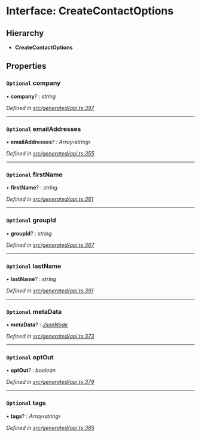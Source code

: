 # Interface: CreateContactOptions

## Hierarchy

* **CreateContactOptions**

## Properties

### `Optional` company

• **company**? : *string*

*Defined in [src/generated/api.ts:397](https://github.com/mailslurp/mailslurp-client-ts-js/blob/9736ebe/src/generated/api.ts#L397)*

___

### `Optional` emailAddresses

• **emailAddresses**? : *Array‹string›*

*Defined in [src/generated/api.ts:355](https://github.com/mailslurp/mailslurp-client-ts-js/blob/9736ebe/src/generated/api.ts#L355)*

___

### `Optional` firstName

• **firstName**? : *string*

*Defined in [src/generated/api.ts:361](https://github.com/mailslurp/mailslurp-client-ts-js/blob/9736ebe/src/generated/api.ts#L361)*

___

### `Optional` groupId

• **groupId**? : *string*

*Defined in [src/generated/api.ts:367](https://github.com/mailslurp/mailslurp-client-ts-js/blob/9736ebe/src/generated/api.ts#L367)*

___

### `Optional` lastName

• **lastName**? : *string*

*Defined in [src/generated/api.ts:391](https://github.com/mailslurp/mailslurp-client-ts-js/blob/9736ebe/src/generated/api.ts#L391)*

___

### `Optional` metaData

• **metaData**? : *[JsonNode](jsonnode.md)*

*Defined in [src/generated/api.ts:373](https://github.com/mailslurp/mailslurp-client-ts-js/blob/9736ebe/src/generated/api.ts#L373)*

___

### `Optional` optOut

• **optOut**? : *boolean*

*Defined in [src/generated/api.ts:379](https://github.com/mailslurp/mailslurp-client-ts-js/blob/9736ebe/src/generated/api.ts#L379)*

___

### `Optional` tags

• **tags**? : *Array‹string›*

*Defined in [src/generated/api.ts:385](https://github.com/mailslurp/mailslurp-client-ts-js/blob/9736ebe/src/generated/api.ts#L385)*
